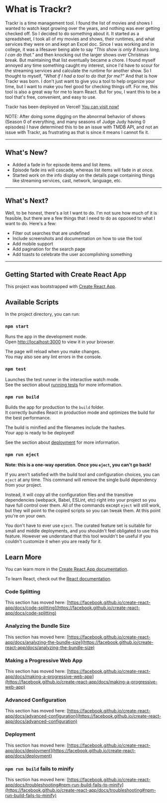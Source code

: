 # What is Trackr?

  Trackr is a time management tool. I found the list of movies and shows I wanted to watch kept growing over the years, and nothing was ever getting checked off. So I decided to do something about it. It started as a spreadsheet, I took all of my movies and shows, their runtimes, and what services they were on and kept an Excel doc. Since I was working and in college, it was a lifesaver being able to say *"This show is only 8 hours long, I can do that."* and then knocking out the larger shows over Christmas break. But maintaining that list eventually became a chore. I found myself annoyed any time something caught my interest, since I'd have to scour for the streaming services and calculate the runtime for another show. So I thought to myself, *"What if I had a tool to do that for me?"* And that is how Trackr was born. I don't just want to give you a tool to help organize your time, but I want to make you feel good for checking things off. For me, this tool is also a great way for me to learn React. But for you, I want this to be a tool that's free, convenient, and easy to use.

  Trackr has been deployed on Vercel! [You can visit now!](https://trackrv2.vercel.app)

NOTE: After doing some digging on the abnormal behavior of shows (Season 0 of everything, and many seasons of Judge Judy having 0 episodes) I have determined this to be an issue with TMDB API, and not an issue with Trackr, as frustrating as that is since it means I cannot fix it.

---

## What's New?

- Added a fade in for episode items and list items.
- Episode fade ins will cascade, whereas list items will fade in at once.
- Started work on the info display on the details page containing things like streaming services, cast, network, language, etc.

---

## What's Next?

Well, to be honest, there's a lot I want to do. I'm not sure how much of it is feasible, but there are a few things that I need to do as opposed to what I want to do. Here's a few:

- Filter out searches that are undefined
- Include screenshots and documentation on how to use the tool
- Add mobile support
- Add pagination for the search page
- Add toasts to celebrate the user accomplishing something

---

## Getting Started with Create React App

This project was bootstrapped with [Create React App](https://github.com/facebook/create-react-app).

## Available Scripts

In the project directory, you can run:

### `npm start`

Runs the app in the development mode.\
Open [http://localhost:3000](http://localhost:3000) to view it in your browser.

The page will reload when you make changes.\
You may also see any lint errors in the console.

### `npm test`

Launches the test runner in the interactive watch mode.\
See the section about [running tests](https://facebook.github.io/create-react-app/docs/running-tests) for more information.

### `npm run build`

Builds the app for production to the `build` folder.\
It correctly bundles React in production mode and optimizes the build for the best performance.

The build is minified and the filenames include the hashes.\
Your app is ready to be deployed!

See the section about [deployment](https://facebook.github.io/create-react-app/docs/deployment) for more information.

### `npm run eject`

**Note: this is a one-way operation. Once you `eject`, you can't go back!**

If you aren't satisfied with the build tool and configuration choices, you can `eject` at any time. This command will remove the single build dependency from your project.

Instead, it will copy all the configuration files and the transitive dependencies (webpack, Babel, ESLint, etc) right into your project so you have full control over them. All of the commands except `eject` will still work, but they will point to the copied scripts so you can tweak them. At this point you're on your own.

You don't have to ever use `eject`. The curated feature set is suitable for small and middle deployments, and you shouldn't feel obligated to use this feature. However we understand that this tool wouldn't be useful if you couldn't customize it when you are ready for it.

## Learn More

You can learn more in the [Create React App documentation](https://facebook.github.io/create-react-app/docs/getting-started).

To learn React, check out the [React documentation](https://reactjs.org/).

### Code Splitting

This section has moved here: [https://facebook.github.io/create-react-app/docs/code-splitting](https://facebook.github.io/create-react-app/docs/code-splitting)

### Analyzing the Bundle Size

This section has moved here: [https://facebook.github.io/create-react-app/docs/analyzing-the-bundle-size](https://facebook.github.io/create-react-app/docs/analyzing-the-bundle-size)

### Making a Progressive Web App

This section has moved here: [https://facebook.github.io/create-react-app/docs/making-a-progressive-web-app](https://facebook.github.io/create-react-app/docs/making-a-progressive-web-app)

### Advanced Configuration

This section has moved here: [https://facebook.github.io/create-react-app/docs/advanced-configuration](https://facebook.github.io/create-react-app/docs/advanced-configuration)

### Deployment

This section has moved here: [https://facebook.github.io/create-react-app/docs/deployment](https://facebook.github.io/create-react-app/docs/deployment)

### `npm run build` fails to minify

This section has moved here: [https://facebook.github.io/create-react-app/docs/troubleshooting#npm-run-build-fails-to-minify](https://facebook.github.io/create-react-app/docs/troubleshooting#npm-run-build-fails-to-minify)
